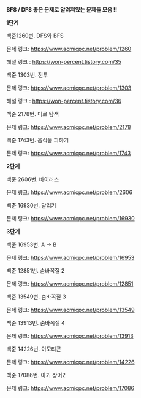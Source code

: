 **BFS / DFS 좋은 문제로 알려져있는 문제들 모음 !!**

**1단계**

백준1260번. DFS와 BFS

문제 링크: https://www.acmicpc.net/problem/1260

해설 링크 : https://won-percent.tistory.com/35

백준 1303번. 전투

문제 링크: https://www.acmicpc.net/problem/1303

해설 링크 : https://won-percent.tistory.com/36

백준 2178번. 미로 탐색

문제 링크: https://www.acmicpc.net/problem/2178

백준 1743번. 음식물 피하기

문제 링크: https://www.acmicpc.net/problem/1743

**2단계**

백준 2606번. 바이러스

문제 링크: https://www.acmicpc.net/problem/2606

백준 16930번. 달리기

문제 링크: https://www.acmicpc.net/problem/16930

**3단계**

백준 16953번. A → B

문제 링크: https://www.acmicpc.net/problem/16953

백준 12851번. 숨바꼭질 2

문제 링크: https://www.acmicpc.net/problem/12851

백준 13549번. 숨바꼭질 3

문제 링크: https://www.acmicpc.net/problem/13549

백준 13913번. 숨바꼭질 4

문제 링크: https://www.acmicpc.net/problem/13913

백준 14226번. 이모티콘

문제 링크: https://www.acmicpc.net/problem/14226

백준 17086번. 아기 상어2

문제 링크: https://www.acmicpc.net/problem/17086

